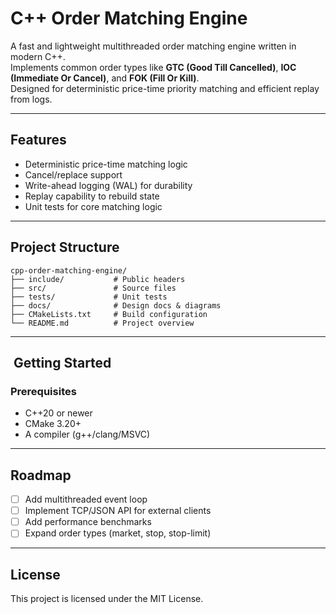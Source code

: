 # C++ Order Matching Engine

A fast and lightweight multithreaded order matching engine written in modern C++.  
Implements common order types like **GTC (Good Till Cancelled)**, **IOC (Immediate Or Cancel)**, and **FOK (Fill Or Kill)**.  
Designed for deterministic price-time priority matching and efficient replay from logs.

---

## Features
- Deterministic price-time matching logic
- Cancel/replace support
- Write-ahead logging (WAL) for durability
- Replay capability to rebuild state
- Unit tests for core matching logic

---

## Project Structure
```
cpp-order-matching-engine/
├── include/           # Public headers
├── src/               # Source files
├── tests/             # Unit tests
├── docs/              # Design docs & diagrams
├── CMakeLists.txt     # Build configuration
└── README.md          # Project overview
```

---

## ️ Getting Started

### Prerequisites
- C++20 or newer
- CMake 3.20+
- A compiler (g++/clang/MSVC)

---

## Roadmap
- [ ] Add multithreaded event loop
- [ ] Implement TCP/JSON API for external clients
- [ ] Add performance benchmarks
- [ ] Expand order types (market, stop, stop-limit)

---

## License
This project is licensed under the MIT License.
